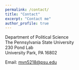 ```yaml
---
permalink: /contact/
title: "Contact"
excerpt: "Contact me"
author_profile: true
---
```


Department of Political Science <br>
The Pennsylvania State University <br>
230 Pond Lab <br>
University Park, PA 16802

Email: mvn5218@psu.edu
